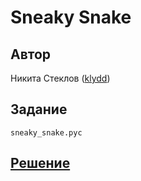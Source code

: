 ﻿# Sneaky Snake

## Автор
Никита Стеклов ([klydd](https://github.com/klydd))

## Задание
```
sneaky_snake.pyc
```

## [Решение](SOLUTION.md)
